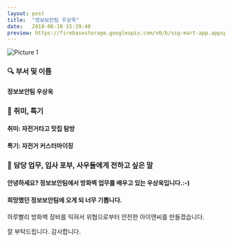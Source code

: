 ```yaml
---
layout: post
title:  "정보보안팀 우상욱"
date:   2018-06-18 15:39:40
preview: https://firebasestorage.googleapis.com/v0/b/ssg-mart-app.appspot.com/o/%EB%8F%99%EA%B8%B0%EC%82%AC%EC%A7%84%2F191918.jpg?alt=media&token=cec0f983-5415-4588-b32a-2f8233d9f5f9
---
```


![Picture 1](https://firebasestorage.googleapis.com/v0/b/ssg-mart-app.appspot.com/o/%EB%8F%99%EA%B8%B0%EC%82%AC%EC%A7%84%2F191918.jpg?alt=media&token=cec0f983-5415-4588-b32a-2f8233d9f5f9)

### 🔍 **부서 및 이름**

 #### 정보보안팀 우상욱
    
### 🔔 **취미, 특기**

 #### 취미: 자전거타고 맛집 탐방
  
 #### 특기: 자전거 커스터마이징

### 🔔 **담당 업무, 입사 포부, 사우들에게 전하고 싶은 말**

 #### 안녕하세요? 정보보안팀에서 방화벽 업무를 배우고 있는 우상욱입니다.:-)
  
 #### 희망했던 정보보안팀에 오게 되 너무 기쁩니다.
  
  하루빨리 방화벽 장비를 익혀서 위협으로부터 안전한 아이앤씨를 만들겠습니다.
  
  잘 부탁드립니다. 감사합니다.
    
